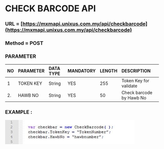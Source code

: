 # CHECK BARCODE API



### URL = [https://mxmapi.unixus.com.my/api/checkbarcode](https://mxmapi.unixus.com.my/api/checkbarcode)

### Method = POST

### PARAMETER

| NO | PARAMETER | DATA TYPE | MANDATORY | LENGTH | DESCRIPTION |
| :--- | :--- | :--- | :--- | :--- | :--- |
| 1 | TOKEN KEY | String | YES | 255 | Token Key for validate |
| 2. | HAWB NO | String | YES | 50 | Check barcode by Hawb No |

### EXAMPLE :

![](/assets/checkbc.JPG)

